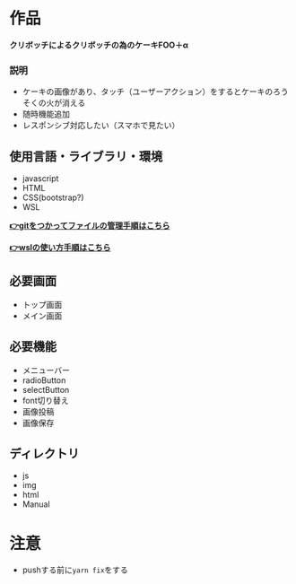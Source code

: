# 作品

**クリボッチによるクリボッチの為のケーキFOO＋α**

### 説明

- ケーキの画像があり、タッチ（ユーザーアクション）をするとケーキのろうそくの火が消える
- 随時機能追加
- レスポンシブ対応したい（スマホで見たい）

## 使用言語・ライブラリ・環境

- javascript
- HTML
- CSS(bootstrap?)
- WSL

**[👉gitをつかってファイルの管理手順はこちら](Manual/gitManual.md)**

**[👉wslの使い方手順はこちら](Manual/wslManual.md)**

## 必要画面

- トップ画面
- メイン画面

## 必要機能

- メニューバー
- radioButton
- selectButton
- font切り替え
- 画像投稿
- 画像保存

## ディレクトリ

- js
- img
- html
- Manual

# 注意
- pushする前に`yarn fix`をする
